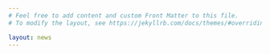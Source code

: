 ```yaml
---
# Feel free to add content and custom Front Matter to this file.
# To modify the layout, see https://jekyllrb.com/docs/themes/#overriding-theme-defaults

layout: news
---
```

